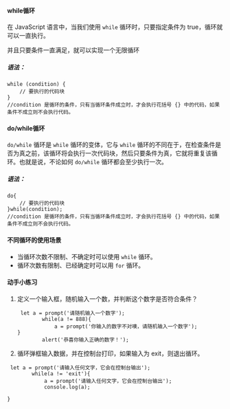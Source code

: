 #### while循环

在 JavaScript 语言中，当我们使用 `while` 循环时，只要指定条件为 true，循环就可以一直执行。

并且只要条件一直满足，就可以实现一个无限循环

##### 语法：

```
while (condition) {
    // 要执行的代码块
}
//condition 是循环的条件，只有当循环条件成立时，才会执行花括号 {} 中的代码，如果条件不成立则不会执行代码。
```

#### do/while循环

`do/while` 循环是 `while` 循环的变体，它与 `while` 循环的不同在于，在检查条件是否为真之前，该循环将会执行一次代码块，然后只要条件为真，它就将重复该循环。也就是说，不论如何 `do/while` 循环都会至少执行一次。

##### 语法：

```
do{
    // 要执行的代码块
}while(condition);
//condition 是循环的条件，只有当循环条件成立时，才会执行花括号 {} 中的代码，如果条件不成立则不会执行代码。
```

#### 不同循环的使用场景

- 当循环次数不限制、不确定时可以使用 `while` 循环。
- 循环次数有限制、已经确定时可以用 `for` 循环。

#### 动手小练习

1. 定义一个输入框，随机输入一个数，并判断这个数字是否符合条件？

   ```
    let a = prompt('请随机输入一个数字');
           while(a != 888){
               a = prompt('你输入的数字不对噢，请随机输入一个数字');
   }
           alert('恭喜你输入正确的数字！');
   ```

   

2. 循环弹框输入数据，并在控制台打印，如果输入为 exit，则退出循环。

```
 let a = prompt('请输入任何文字，它会在控制台输出');
        while(a != 'exit'){
            a = prompt('请输入任何文字，它会在控制台输出');
            console.log(a);

}
```

